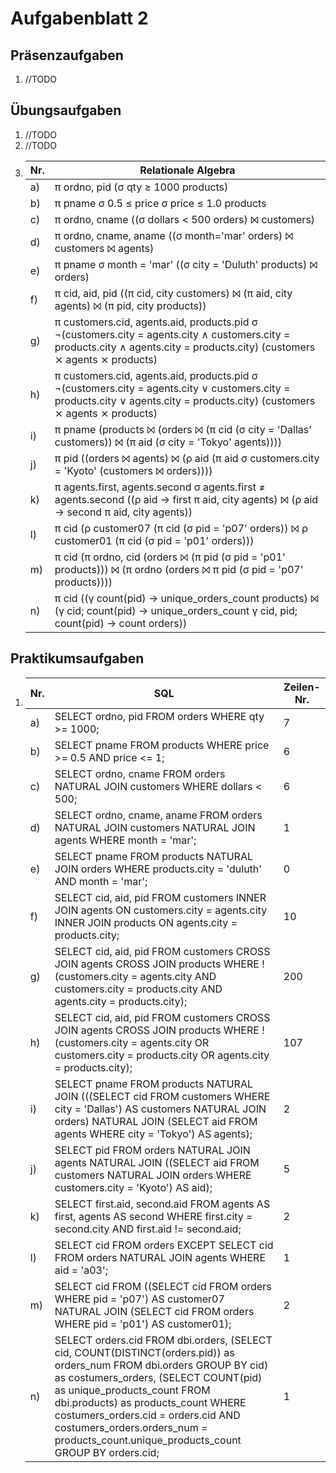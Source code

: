 # Aufgabenblatt 2

## Präsenzaufgaben

1. //TODO

## Übungsaufgaben

1. //TODO
2. //TODO
3.  
    Nr. | Relationale Algebra
    --- | ---
    a) | π ordno, pid (σ qty ≥ 1000 products)
    b) | π pname σ 0.5 ≤ price σ price ≤ 1.0 products
    c) | π ordno, cname ((σ dollars < 500 orders) ⨝ customers)
    d) | π ordno, cname, aname ((σ month='mar' orders) ⨝ customers ⨝ agents)
    e) | π pname σ month = 'mar' ((σ city = 'Duluth' products) ⨝ orders)
    f) | π cid, aid, pid ((π cid, city customers) ⨝ (π aid, city agents) ⨝ (π pid, city products))
    g) | π customers.cid, agents.aid, products.pid σ ¬(customers.city = agents.city ∧ customers.city = products.city ∧ agents.city = products.city) (customers ⨯ agents ⨯ products)
    h) | π customers.cid, agents.aid, products.pid σ ¬(customers.city = agents.city ∨ customers.city = products.city ∨ agents.city = products.city) (customers ⨯ agents ⨯ products)
    i) | π pname (products ⨝ (orders ⨝ (π cid (σ city = 'Dallas' customers)) ⨝ (π aid (σ city = 'Tokyo' agents))))
    j) | π pid ((orders ⨝ agents) ⨝ (ρ aid (π aid σ customers.city = 'Kyoto' (customers ⨝ orders))))
    k) | π agents.first, agents.second σ agents.first ≠ agents.second ((ρ aid → first π aid, city agents) ⨝ (ρ aid → second π aid, city agents))
    l) | π cid (ρ customer07 (π cid (σ pid = 'p07' orders)) ⨝ ρ customer01 (π cid (σ pid = 'p01' orders)))
    m) | π cid (π ordno, cid (orders ⨝ (π pid (σ pid = 'p01' products))) ⨝ (π ordno (orders ⨝ π pid (σ pid = 'p07' products))))
    n) | π cid ((γ count(pid) → unique_orders_count products) ⨝ (γ cid; count(pid) → unique_orders_count γ cid, pid; count(pid) → count orders))

## Praktikumsaufgaben

1.  
    Nr. | SQL | Zeilen-Nr.
    --- | --- | ---
    a) | SELECT ordno, pid FROM orders WHERE qty >= 1000; | 7
    b) | SELECT pname FROM products WHERE price >= 0.5 AND price <= 1; | 6
    c) | SELECT ordno, cname FROM orders NATURAL JOIN customers WHERE dollars < 500; | 6
    d) | SELECT ordno, cname, aname FROM orders NATURAL JOIN customers NATURAL JOIN agents WHERE month = 'mar'; | 1
    e) | SELECT pname FROM products NATURAL JOIN orders WHERE products.city = 'duluth' AND month = 'mar'; | 0
    f) | SELECT cid, aid, pid FROM customers INNER JOIN agents ON customers.city = agents.city INNER JOIN products ON agents.city = products.city; | 10
    g) | SELECT cid, aid, pid FROM customers CROSS JOIN agents CROSS JOIN products WHERE !(customers.city = agents.city AND customers.city = products.city AND agents.city = products.city); | 200
    h) | SELECT cid, aid, pid FROM customers CROSS JOIN agents CROSS JOIN products WHERE !(customers.city = agents.city OR customers.city = products.city OR agents.city = products.city); | 107
    i) | SELECT pname FROM products NATURAL JOIN (((SELECT cid FROM customers WHERE city = 'Dallas') AS customers NATURAL JOIN orders) NATURAL JOIN (SELECT aid FROM agents WHERE city = 'Tokyo') AS agents); | 2
    j) | SELECT pid FROM orders NATURAL JOIN agents NATURAL JOIN ((SELECT aid FROM customers NATURAL JOIN orders WHERE customers.city = 'Kyoto') AS aid); | 5
    k) | SELECT first.aid, second.aid FROM agents AS first, agents AS second WHERE first.city = second.city AND first.aid != second.aid; | 2
    l) | SELECT cid FROM orders EXCEPT SELECT cid FROM orders NATURAL JOIN agents WHERE aid = 'a03'; | 1
    m) | SELECT cid FROM ((SELECT cid FROM orders WHERE pid = 'p07') AS customer07 NATURAL JOIN (SELECT cid FROM orders WHERE pid = 'p01') AS customer01); | 2
    n) |  SELECT orders.cid FROM dbi.orders, (SELECT cid, COUNT(DISTINCT(orders.pid)) as orders_num FROM dbi.orders GROUP BY cid) as costumers_orders, (SELECT COUNT(pid) as unique_products_count FROM dbi.products) as products_count WHERE costumers_orders.cid = orders.cid AND costumers_orders.orders_num = products_count.unique_products_count GROUP BY orders.cid; | 1
